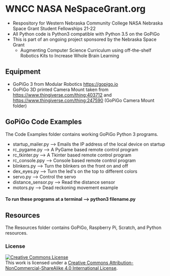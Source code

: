 # WNCC NASA NeSpaceGrant.org
- Respository for Western Nebraska Community College NASA Nebraska Space Grant Student Fellowships 21-22
- All Python code is Python3 compatible with Python 3.5 on the GoPiGo
- This is part of an ongoing project sponsored by the Nebraska Space Grant
  - Augmenting Computer Science Curriculum using off-the-shelf Robotics Kits to Increase Whole Brain Learning
## Equipment
- GoPiGo 3 from Modular Robotics https://gopigo.io
- GoPiGo 3D printed Camera Mount taken from https://www.thingiverse.com/thing:403712 and https://www.thingiverse.com/thing:247590 (GoPiGo Camera Mount folder)
## GoPiGo Code Examples
The Code Examples folder contains working GoPiGo Python 3 programs.
- startup_mailer.py --> Emails the IP address of the local device on startup
- rc_pygame.py --> A PyGame based remote control program
- rc_tkinter.py --> A Tkinter based remote control program
- rc_console.ppy --> Console based remote control program
- blinkers.py --> Turn the blinkers on the front on and off
- dex_eyes.py --> Turn the led's on the top to different colors
- servo.py --> Control the servo
- distance_sensor.py --> Read the distance sensor
- motors.py --> Dead reckoning movement example
#### To run these programs at a terminal --> python3 filename.py
## Resources
The Resources folder contains GoPiGo, Raspberry Pi, Scratch, and Python resources.
### License
<a rel="license" href="http://creativecommons.org/licenses/by-nc-sa/4.0/"><img alt="Creative Commons License" style="border-width:0" src="https://i.creativecommons.org/l/by-nc-sa/4.0/88x31.png" /></a><br />This work is licensed under a <a rel="license" href="http://creativecommons.org/licenses/by-nc-sa/4.0/">Creative Commons Attribution-NonCommercial-ShareAlike 4.0 International License</a>.
